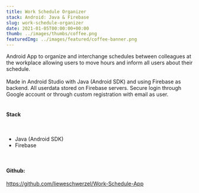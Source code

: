 ```yaml
---
title: Work Schedule Organizer 
stack: Android: Java & Firebase
slug: work-schedule-organizer
date: 2021-01-05T00:00:00+00:00
thumb: ../images/thumbs/coffee.png
featuredImg: ../images/featured/coffee-banner.png
---
```


Android App to organize and interchange schedules between colleagues at the workplace allowing users to move hours and inform all users about their schedule.
<br/><br />
Made in Android Studio with Java (Android SDK) and using Firebase as backend. All userdata stored on Firebase servers. Secure login through Google account or through custom registration with email as user.
<br /><br />

#### Stack
<br />
<ul>
<li>Java (Android SDK)</li>
<li>Firebase</li>
</ul>
<br/>

#### Github: 

https://github.com/lieweschwerzel/Work-Schedule-App
<br />
<br />
<br />
<br />
<br />
<br /><br /><br /><br />

